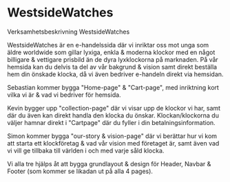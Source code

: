# WestsideWatches

Verksamhetsbeskrivning WestsideWatches

WestsideWatches är en e-handelssida där vi inriktar oss mot unga som äldre worldwide som gillar lyxiga,
enkla & moderna klockor med en något billigare & vettigare prisbild än de dyra lyxklockorna på marknaden. 
På vår hemsida kan du delvis ta del av vår bakgrund & vision samt direkt beställa hem din önskade klocka, 
då vi även bedriver e-handeln direkt via hemsidan.  

Sebastian kommer bygga "Home-page" & "Cart-page", med inriktning kort vilka vi är & vad vi bedriver för hemsida. 

Kevin bygger upp "collection-page" där vi visar upp de klockor vi har, samt där du även kan direkt handla den klocka du önskar.
Klockan/klockorna du väljer hamnar direkt i "Cartpage" där du fyller i din betalningsinformation. 

Simon kommer bygga "our-story & vision-page" där vi berättar hur vi kom att starta ett klockföretag & vad vår vision med företaget är, 
samt även vad vi vill ge tillbaka till världen i och med varje såld klocka. 

Vi alla tre hjälps åt att bygga grundlayout & design för Header, Navbar & Footer (som kommer se likadan ut på alla 4 pages). 





